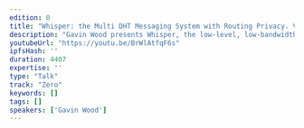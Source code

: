 ```yaml
---
edition: 0
title: "Whisper: the Multi DHT Messaging System with Routing Privacy. Vision & Roadmap."
description: "Gavin Wood presents Whisper, the low-level, low-bandwidth, dark p2p messaging protocol. Whisper (codename) is a multi DHT messaging system with routing privacy that acts as a companion protocol to the Ethereum next-generation blockchain."
youtubeUrl: "https://youtu.be/BrWlAtfqF6s"
ipfsHash: ''
duration: 4407
expertise: ''
type: "Talk"
track: "Zero"
keywords: []
tags: []
speakers: ['Gavin Wood']
---
```

